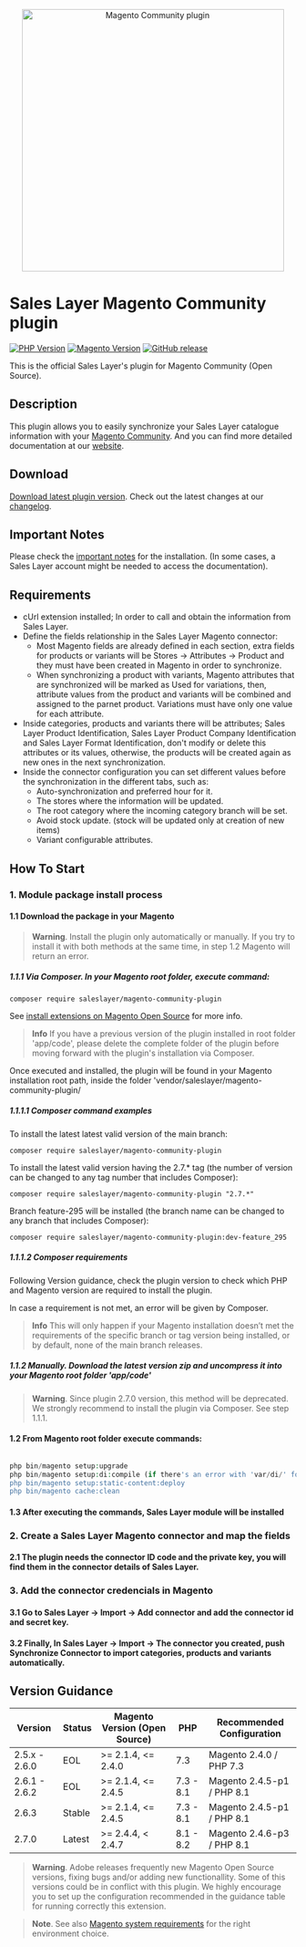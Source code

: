 <a href="https://support.saleslayer.com"><p align="center"><img src="https://saleslayer.com/assets/images/logo.svg" alt="Magento Community plugin" width="460"></p></a>

# Sales Layer Magento Community plugin

[![PHP Version](https://img.shields.io/badge/php-8.1%2C%208.2-8892BF.svg?style=flat-square)](https://php.net/) [![Magento Version](https://img.shields.io/badge/Magento-%3E%3D2.4.4%2C%20%3C2.4.7-AA92BF.svg?style=flat-square)](https://experienceleague.adobe.com/docs/commerce-operations/installation-guide/composer.html?lang=en) [![GitHub release](https://img.shields.io/github/v/release/saleslayer/magento-community-plugin)](https://github.com/saleslayer/magento-community-plugin)

This is the official Sales Layer's plugin for Magento Community (Open Source).

## Description

This plugin allows you to easily synchronize your Sales Layer catalogue information with your [Magento Community]. And you can find more detailed documentation at our [website].

## Download 

[Download latest plugin version][latest-release-download].
Check out the latest changes at our [changelog][changelog-md].

## Important Notes

Please check the [important notes] for the installation. (In some cases, a Sales Layer account might be needed to access the documentation).

## Requirements

* cUrl extension installed; In order to call and obtain the information from Sales Layer.
* Define the fields relationship in the Sales Layer Magento connector:
  * Most Magento fields are already defined in each section, extra fields for products or variants will be Stores -> Attributes -> Product and they must have been created in Magento in order to synchronize.
  * When synchronizing a product with variants, Magento attributes that are synchronized will be marked as Used for variations, then, attribute values from the product and variants will be combined and assigned to the parnet product. Variations must have only one value for each attribute.
* Inside categories, products and variants there will be attributes; Sales Layer Product Identification, Sales Layer Product Company Identification and Sales Layer Format Identification, don't modify or delete this attributes or its values, otherwise, the products will be created again as new ones in the next synchronization.
* Inside the connector configuration you can set different values before the synchronization in the different tabs, such as:
  * Auto-synchronization and preferred hour for it.
  * The stores where the information will be updated.
  * The root category where the incoming category branch will be set.
  * Avoid stock update. (stock will be updated only at creation of new items)
  * Variant configurable attributes.

## How To Start

### 1. Module package install process

#### 1.1 Download the package in your Magento

> **Warning**.
> Install the plugin only automatically or manually. If you try to install it with both methods at the same time, in step 1.2 Magento will return an error.

##### 1.1.1 Via Composer. In your Magento root folder, execute command:
```
composer require saleslayer/magento-community-plugin
```
See [install extensions on Magento Open Source][magento-install-extensions] for more info.

> **Info**
> If you have a previous version of the plugin installed in root folder 'app/code', please delete the complete folder of the plugin before moving forward with the plugin's installation via Composer.

Once executed and installed, the plugin will be found in your Magento installation root path, inside the folder 'vendor/saleslayer/magento-community-plugin/

##### 1.1.1.1 Composer command examples
To install the latest latest valid version of the main branch: 
```
composer require saleslayer/magento-community-plugin
```

To install the latest valid version having the 2.7.* tag (the number of version can be changed to any tag number that includes Composer): 
```
composer require saleslayer/magento-community-plugin "2.7.*" 
```

Branch feature-295 will be installed (the branch name can be changed to any branch that includes Composer):
```
composer require saleslayer/magento-community-plugin:dev-feature_295
```

##### 1.1.1.2 Composer requirements
Following Version guidance, check the plugin version to check which PHP and Magento version are required to install the plugin.

In case a requirement is not met, an error will be given by Composer.

> **Info**
> This will only happen if your Magento installation doesn’t met the requirements of the specific branch or tag version being installed, or by default, none of the main branch releases.  

##### 1.1.2 Manually. Download the latest version zip and uncompress it into your Magento root folder 'app/code'

> **Warning**.
> Since plugin 2.7.0 version, this method will be deprecated. We strongly recommend to install the plugin via Composer. See step 1.1.1.

#### 1.2 From Magento root folder execute commands:

```php

php bin/magento setup:upgrade
php bin/magento setup:di:compile (if there's an error with 'var/di/' folder just delete it and execute this command again)
php bin/magento setup:static-content:deploy
php bin/magento cache:clean

```

#### 1.3 After executing the commands, Sales Layer module will be installed

### 2. Create a Sales Layer Magento connector and map the fields

#### 2.1 The plugin needs the connector ID code and the private key, you will find them in the connector details of Sales Layer.

### 3. Add the connector credencials in Magento

#### 3.1 Go to Sales Layer -> Import -> Add connector and add the connector id and secret key.
#### 3.2 Finally, In Sales Layer -> Import -> The connector you created, push Synchronize Connector to import categories, products and variants automatically.

## Version Guidance

| Version       | Status | Magento Version (Open Source) | PHP       | Recommended Configuration  |
|---------------|--------|-------------------------------|-----------|----------------------------|
| 2.5.x - 2.6.0 | EOL    | >= 2.1.4, <= 2.4.0            | 7.3       | Magento 2.4.0    / PHP 7.3 |
| 2.6.1 - 2.6.2 | EOL    | >= 2.1.4, <= 2.4.5            | 7.3 - 8.1 | Magento 2.4.5-p1 / PHP 8.1 |
| 2.6.3         | Stable | >= 2.1.4, <= 2.4.5            | 7.3 - 8.1 | Magento 2.4.5-p1 / PHP 8.1 |
| 2.7.0         | Latest | >= 2.4.4, < 2.4.7             | 8.1 - 8.2 | Magento 2.4.6-p3 / PHP 8.1 |

> **Warning**.
> Adobe releases frequently new Magento Open Source versions, fixing bugs and/or adding new functionallity. Some of this versions could be in conflict with this plugin. We highly encourage you to set up the configuration recommended in the guidance table for running correctly this extension.

> **Note**. 
> See also [Magento system requirements][magento-system-requirements] for the right environment choice.


[Magento Community]: https://business.adobe.com/products/magento/community.html
[website]: https://support.saleslayer.com/category/magento
[latest-release-download]: https://github.com/saleslayer/magento-community-plugin/releases/latest/download/magento-community-plugin.zip
[changelog-md]: https://github.com/saleslayer/magento-community-plugin/blob/master/CHANGELOG.md
[important notes]: https://support.saleslayer.com/magento/important-notes-about-magento-connector
[magento-system-requirements]: https://experienceleague.adobe.com/docs/commerce-operations/installation-guide/system-requirements.html
[magento-install-extensions]: https://experienceleague.adobe.com/docs/commerce-operations/installation-guide/tutorials/extensions.html?lang=en
